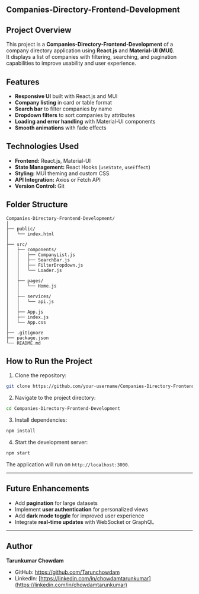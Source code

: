 
## Companies-Directory-Frontend-Development

##  Project Overview
This project is a **Companies-Directory-Frontend-Development** of a company directory application using **React.js** and **Material-UI (MUI)**.  
It displays a list of companies with filtering, searching, and pagination capabilities to improve usability and user experience.


##  Features

- **Responsive UI** built with React.js and MUI  
- **Company listing** in card or table format  
- **Search bar** to filter companies by name  
- **Dropdown filters** to sort companies by attributes  
- **Loading and error handling** with Material-UI components  
- **Smooth animations** with fade effects  


##  Technologies Used

- **Frontend:** React.js, Material-UI  
- **State Management:** React Hooks (`useState`, `useEffect`)  
- **Styling:** MUI theming and custom CSS  
- **API Integration:** Axios or Fetch API  
- **Version Control:** Git  


##  Folder Structure

```
Companies-Directory-Frontend-Development/
│
├── public/
│   └── index.html
│
├── src/
│   ├── components/
│   │   ├── CompanyList.js
│   │   ├── SearchBar.js
│   │   ├── FilterDropdown.js
│   │   └── Loader.js
│   │
│   ├── pages/
│   │   └── Home.js
│   │
│   ├── services/
│   │   └── api.js
│   │
│   ├── App.js
│   ├── index.js
│   └── App.css
│
├── .gitignore
├── package.json
└── README.md
```


## How to Run the Project

1. Clone the repository:
```bash
git clone https://github.com/your-username/Companies-Directory-Frontend-Development.git
````

2. Navigate to the project directory:

```bash
cd Companies-Directory-Frontend-Development
```

3. Install dependencies:

```bash
npm install
```

4. Start the development server:

```bash
npm start
```

The application will run on `http://localhost:3000`.

---

##  Future Enhancements

* Add **pagination** for large datasets
* Implement **user authentication** for personalized views
* Add **dark mode toggle** for improved user experience
* Integrate **real-time updates** with WebSocket or GraphQL

---

##  Author

**Tarunkumar Chowdam**

* GitHub: [https://github.com/Tarunchowdam ](https://github.com/Tarunchowdam)
* LinkedIn: [https://linkedin.com/in/chowdamtarunkumar](https://linkedin.com/in/chowdamtarunkumar)


